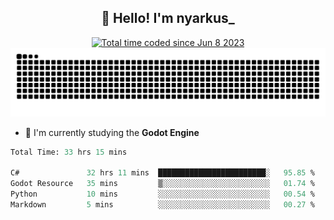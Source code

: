 <h2 align="center">👋 Hello! I'm nyarkus_</h2>
<p align="center">
  <a href="https://wakatime.com/@8f9aa332-6725-4e00-a5d9-b2317a4b74a6">
    <img src="https://wakatime.com/badge/user/8f9aa332-6725-4e00-a5d9-b2317a4b74a6.svg" alt="Total time coded since Jun 8 2023" />
  </a>
  <br>
  <img src = "https://github.com/nyarkus/nyarkus/blob/output/github-snake-dark.svg">
</p>

<!--- - 🔭 I’m currently working at [Eternal Beta](https://github.com/Kacianoki/Eternal-Beta) -->
<!--- 💬 Ask me about **nothing :<**-->
- 🌱 I'm currently studying the **Godot Engine**

<!--START_SECTION:waka-->

```fs
Total Time: 33 hrs 15 mins

C#               32 hrs 11 mins  ████████████████████████░   95.85 %
Godot Resource   35 mins         ▒░░░░░░░░░░░░░░░░░░░░░░░░   01.74 %
Python           10 mins         ░░░░░░░░░░░░░░░░░░░░░░░░░   00.54 %
Markdown         5 mins          ░░░░░░░░░░░░░░░░░░░░░░░░░   00.27 %
```

<!--END_SECTION:waka-->

